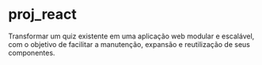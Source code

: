 # proj_react
Transformar um quiz existente em uma aplicação web modular e escalável, com o objetivo de facilitar a manutenção, expansão e reutilização de seus componentes.

